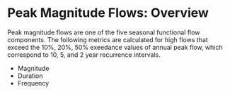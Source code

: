 # Peak Magnitude Flows: Overview

Peak magnitude flows are one of the five seasonal functional flow components. The following metrics are calculated for high flows that exceed the 10%, 20%, 50% exeedance values of annual peak flow, which correspond to 10, 5, and 2 year recurrence intervals.

* Magnitude
* Duration
* Frequency


